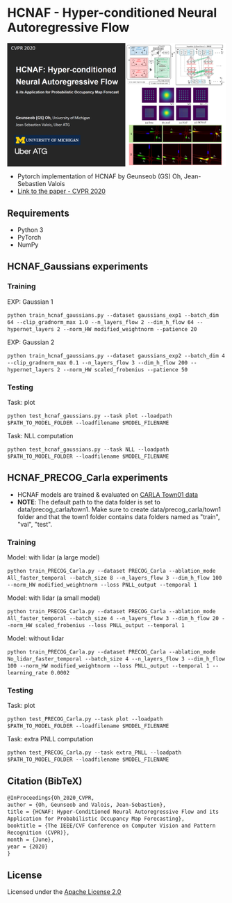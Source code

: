 # HCNAF - Hyper-conditioned Neural Autoregressive Flow

<p align="center">
<img align="middle" src="HCNAF_CVPR_presentation_frontpage.png"/>
</p>

- Pytorch implementation of HCNAF by Geunseob (GS) Oh, Jean-Sebastien Valois
- [Link to the paper - CVPR 2020](http://openaccess.thecvf.com/content_CVPR_2020/html/Oh_HCNAF_Hyper-Conditioned_Neural_Autoregressive_Flow_and_its_Application_for_Probabilistic_CVPR_2020_paper.html)


## Requirements
- Python 3
- PyTorch
- NumPy


## HCNAF_Gaussians experiments
### Training
EXP: Gaussian 1
```
python train_hcnaf_gaussians.py --dataset gaussians_exp1 --batch_dim 64 --clip_gradnorm_max 1.0 --n_layers_flow 2 --dim_h_flow 64 --hypernet_layers 2 --norm_HW modified_weightnorm --patience 20
```

EXP: Gaussian 2
```
python train_hcnaf_gaussians.py --dataset gaussians_exp2 --batch_dim 4 --clip_gradnorm_max 0.1 --n_layers_flow 3 --dim_h_flow 200 --hypernet_layers 2 --norm_HW scaled_frobenius --patience 50
```

### Testing
Task: plot
```
python test_hcnaf_gaussians.py --task plot --loadpath $PATH_TO_MODEL_FOLDER --loadfilename $MODEL_FILENAME
```

Task: NLL computation
```
python test_hcnaf_gaussians.py --task NLL --loadpath $PATH_TO_MODEL_FOLDER --loadfilename $MODEL_FILENAME
```


## HCNAF_PRECOG_Carla experiments
- HCNAF models are trained & evaluated on [CARLA Town01 data](https://github.com/nrhine1/precog_carla_dataset)
- **NOTE**: The default path to the data folder is set to data/precog_carla/town1. Make sure to create data/precog_carla/town1 folder and that the town1 folder contains data folders named as "train", "val", "test".

### Training
Model: with lidar (a large model)
```
python train_PRECOG_Carla.py --dataset PRECOG_Carla --ablation_mode All_faster_temporal --batch_size 8 --n_layers_flow 3 --dim_h_flow 100 --norm_HW modified_weightnorm --loss PNLL_output --temporal 1
```

Model: with lidar (a small model)
```
python train_PRECOG_Carla.py --dataset PRECOG_Carla --ablation_mode All_faster_temporal --batch_size 4 --n_layers_flow 3 --dim_h_flow 20 --norm_HW scaled_frobenius --loss PNLL_output --temporal 1
```

Model: without lidar
```
python train_PRECOG_Carla.py --dataset PRECOG_Carla --ablation_mode No_lidar_faster_temporal --batch_size 4 --n_layers_flow 3 --dim_h_flow 100 --norm_HW modified_weightnorm --loss PNLL_output --temporal 1 --learning_rate 0.0002
```

### Testing
Task: plot
```
python test_PRECOG_Carla.py --task plot --loadpath $PATH_TO_MODEL_FOLDER --loadfilename $MODEL_FILENAME
```

Task: extra PNLL computation
```
python test_PRECOG_Carla.py --task extra_PNLL --loadpath $PATH_TO_MODEL_FOLDER --loadfilename $MODEL_FILENAME
```


## Citation (BibTeX)
```
@InProceedings{Oh_2020_CVPR,
author = {Oh, Geunseob and Valois, Jean-Sebastien},
title = {HCNAF: Hyper-Conditioned Neural Autoregressive Flow and its Application for Probabilistic Occupancy Map Forecasting},
booktitle = {The IEEE/CVF Conference on Computer Vision and Pattern Recognition (CVPR)},
month = {June},
year = {2020}
}
```


## License

Licensed under the [Apache License 2.0](LICENSE)


